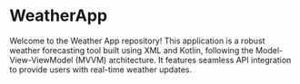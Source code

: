 # WeatherApp
Welcome to the Weather App repository! This application is a robust weather forecasting tool built using XML and Kotlin, following the Model-View-ViewModel (MVVM) architecture. It features seamless API integration to provide users with real-time weather updates.
